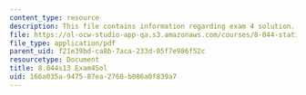 ```yaml
---
content_type: resource
description: This file contains information regarding exam 4 solution.
file: https://ol-ocw-studio-app-qa.s3.amazonaws.com/courses/8-044-statistical-physics-i-spring-2013/166a035a947587ea2760b086a0f839a7_MIT8_044S14_exam4sol_03.pdf
file_type: application/pdf
parent_uid: f21e39bd-ca8b-7aca-233d-05f7e986f52c
resourcetype: Document
title: 8.044s13 Exam4Sol
uid: 166a035a-9475-87ea-2760-b086a0f839a7
---
```

